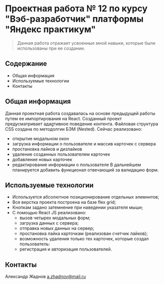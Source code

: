 # Проектная работа № 12 по курсу "Вэб-разработчик" платформы "Яндекс практикум"
> Данная работа отражает усвоенные мной навыки, которые были использованы при ее создании.


## Содержание
* Общая информация
* Используемые технологии
* Контакты


## Общая информация
Данная проектная работа создавалась на основе предыдущей работы путем ее импортирования на React. Созданный проект предусматривает адаgтивное поведение контента. Файловая структура CSS создана по методолгии БЭМ (Nested). Сейчас реализовано:
 - открытие модальном окон
 - загрузка информации о пользователе и массив карточек с сервера
 - простановка лайков и дизлайков
 - удаление созданных пользователем карточек
 - добавление новых карточек
 - редактирование информации о пользователе
В дальнейшем планируется добавить функционал отвечающий за валидацию форм.


## Используемые технологии
- Используется абсолютное позиционирование отдельных элемннтов;
- Вся верстка проекта построена на базе flex grid;
- Кнопкам задано затемнение при наведении указателя мыши;
- С помощью React JS реализовано: 
    - вызов четырех модальных форм;
    - загрузка данных с сервера;
    - отправка новых данных на сервер;
    - простановка лайка карточкам (реализован счетчик лайков);
    - возможность удаления только тех карточек, которые создал пользователь:
    - регистрация и авторизация пользователей.



## Контакты

Александр Жаднов a.zhadnov@mail.ru
